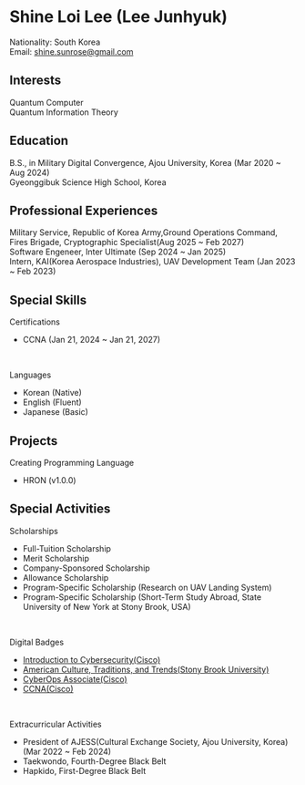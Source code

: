 # Shine Loi Lee (Lee Junhyuk)
Nationality: South Korea\
Email: shine.sunrose@gmail.com

## Interests
Quantum Computer\
Quantum Information Theory

## Education
B.S., in Military Digital Convergence, Ajou University, Korea (Mar 2020 ~ Aug 2024)\
Gyeonggibuk Science High School, Korea

## Professional Experiences
Military Service, Republic of Korea Army,Ground Operations Command, Fires Brigade, Cryptographic Specialist(Aug 2025 ~ Feb 2027)\
Software Engeneer, Inter Ultimate (Sep 2024 ~ Jan 2025)\
Intern, KAI(Korea Aerospace Industries), UAV Development Team (Jan 2023 ~ Feb 2023)

## Special Skills
Certifications
- CCNA (Jan 21, 2024 ~ Jan 21, 2027)

&nbsp;

Languages
- Korean (Native)
- English (Fluent)
- Japanese (Basic)

## Projects
Creating Programming Language
- HRON (v1.0.0)

## Special Activities
Scholarships
- Full-Tuition Scholarship
- Merit Scholarship
- Company-Sponsored Scholarship
- Allowance Scholarship
- Program-Specific Scholarship (Research on UAV Landing System)
- Program-Specific Scholarship (Short-Term Study Abroad, State University of New York at Stony Brook, USA)

&nbsp;

Digital Badges
- [Introduction to Cybersecurity(Cisco)](https://www.credly.com/badges/817c54a2-b8d6-4121-91f1-4da48e9cf9a0/public_url)
- [American Culture, Traditions, and Trends(Stony Brook University)](https://www.credly.com/badges/9fd4ad66-c4c7-4238-b1c6-5b7524e0f271/public_url)
- [CyberOps Associate(Cisco)](https://www.credly.com/badges/83083c94-6b3f-422c-b111-523e2e838717/public_url)
- [CCNA(Cisco)](https://www.credly.com/badges/f614aa05-6a51-447b-84b0-6200caa22191/public_url)

&nbsp;

Extracurricular Activities
- President of AJESS(Cultural Exchange Society, Ajou University, Korea) (Mar 2022 ~ Feb 2024)
- Taekwondo, Fourth-Degree Black Belt
- Hapkido, First-Degree Black Belt
